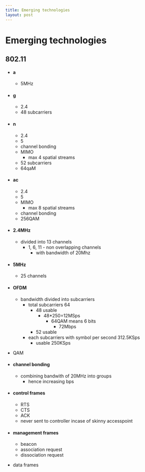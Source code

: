 ```yaml
---
title: Emerging technologies
layout: post
---
```

      
 # Emerging technologies  
 ## 802.11   
 *  #### a   
  
 	* 5MHz   
 *  #### g   
  
 	* 2.4   
 	* 48 subcarriers   
 *  #### n   
  
 	* 2.4   
 	* 5   
 	* channel bonding   
 	* MIMO   
 		* max 4 spatial streams   
 	* 52 subcarriers   
 	* 64qaM   
 *  #### ac   
  
 	* 2.4   
 	* 5   
 	* MIMO   
 		* max 8 spatial streams   
 	* channel bonding   
 	* 256QAM   
 *  #### 2.4MHz   
  
 	* divided into 13 channels   
 		* 1, 6, 11 - non overlapping channels   
 			* with bandwidth of 20Mhz   
 *  #### 5MHz   
  
 	* 25 channels   
 *  #### OFDM   
  
 	* bandwidth divided into subcarriers   
 		* total subcarriers 64   
 			* 48 usable   
 				* 48*250=12MSps   
 					* 64QAM means 6 bits   
 						* 72Mbps   
 			* 52 usable   
 		* each subcarriers with symbol per second 312.5KSps   
 			* usable 250KSps   
 * QAM   
 *  #### channel bonding   
  
 	* combining bandwith of 20MHz into groups   
 		* hence increasing bps   
 *  #### control frames   
  
 	* RTS   
 	* CTS   
 	* ACK   
 	* never sent to controller incase of skinny accesspoint   
 *  #### management frames   
  
 	* beacon   
 	* association request   
 	* dissociation request   
 * data frames   
